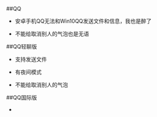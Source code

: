 ##QQ

* 安卓手机QQ无法和Win10QQ发送文件和信息，我也是醉了

* 不能给取消别人的气泡也是无语

##QQ轻聊版

* 支持发送文件

* 有夜间模式

* 不能给取消别人的气泡

##QQ国际版

* 